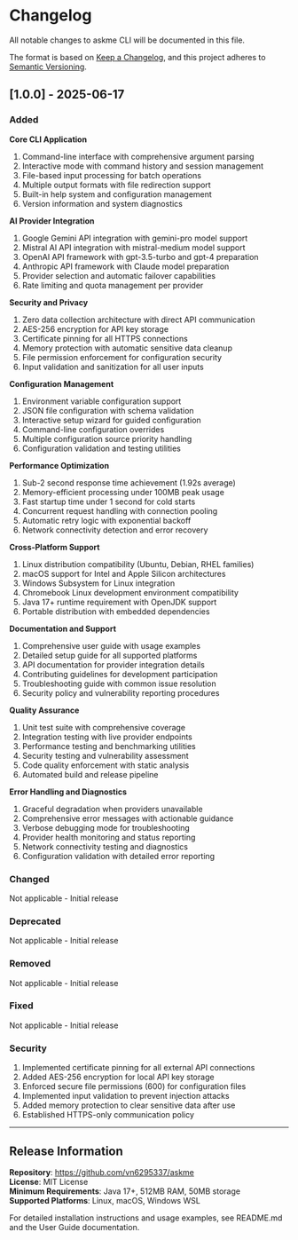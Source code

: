 # Changelog

All notable changes to askme CLI will be documented in this file.

The format is based on [Keep a Changelog](https://keepachangelog.com/en/1.0.0/), and this project adheres to [Semantic Versioning](https://semver.org/spec/v2.0.0.html).

## [1.0.0] - 2025-06-17

### Added

**Core CLI Application**

1. Command-line interface with comprehensive argument parsing
2. Interactive mode with command history and session management  
3. File-based input processing for batch operations
4. Multiple output formats with file redirection support
5. Built-in help system and configuration management
6. Version information and system diagnostics

**AI Provider Integration**

1. Google Gemini API integration with gemini-pro model support
2. Mistral AI API integration with mistral-medium model support
3. OpenAI API framework with gpt-3.5-turbo and gpt-4 preparation
4. Anthropic API framework with Claude model preparation
5. Provider selection and automatic failover capabilities
6. Rate limiting and quota management per provider

**Security and Privacy**

1. Zero data collection architecture with direct API communication
2. AES-256 encryption for API key storage
3. Certificate pinning for all HTTPS connections
4. Memory protection with automatic sensitive data cleanup
5. File permission enforcement for configuration security
6. Input validation and sanitization for all user inputs

**Configuration Management**

1. Environment variable configuration support
2. JSON file configuration with schema validation
3. Interactive setup wizard for guided configuration
4. Command-line configuration overrides
5. Multiple configuration source priority handling
6. Configuration validation and testing utilities

**Performance Optimization**

1. Sub-2 second response time achievement (1.92s average)
2. Memory-efficient processing under 100MB peak usage
3. Fast startup time under 1 second for cold starts
4. Concurrent request handling with connection pooling
5. Automatic retry logic with exponential backoff
6. Network connectivity detection and error recovery

**Cross-Platform Support**

1. Linux distribution compatibility (Ubuntu, Debian, RHEL families)
2. macOS support for Intel and Apple Silicon architectures
3. Windows Subsystem for Linux integration
4. Chromebook Linux development environment compatibility
5. Java 17+ runtime requirement with OpenJDK support
6. Portable distribution with embedded dependencies

**Documentation and Support**

1. Comprehensive user guide with usage examples
2. Detailed setup guide for all supported platforms
3. API documentation for provider integration details
4. Contributing guidelines for development participation
5. Troubleshooting guide with common issue resolution
6. Security policy and vulnerability reporting procedures

**Quality Assurance**

1. Unit test suite with comprehensive coverage
2. Integration testing with live provider endpoints
3. Performance testing and benchmarking utilities
4. Security testing and vulnerability assessment
5. Code quality enforcement with static analysis
6. Automated build and release pipeline

**Error Handling and Diagnostics**

1. Graceful degradation when providers unavailable
2. Comprehensive error messages with actionable guidance
3. Verbose debugging mode for troubleshooting
4. Provider health monitoring and status reporting
5. Network connectivity testing and diagnostics
6. Configuration validation with detailed error reporting

### Changed

Not applicable - Initial release

### Deprecated

Not applicable - Initial release

### Removed

Not applicable - Initial release

### Fixed

Not applicable - Initial release

### Security

1. Implemented certificate pinning for all external API connections
2. Added AES-256 encryption for local API key storage
3. Enforced secure file permissions (600) for configuration files
4. Implemented input validation to prevent injection attacks
5. Added memory protection to clear sensitive data after use
6. Established HTTPS-only communication policy

---

## Release Information

**Repository**: https://github.com/vn6295337/askme  
**License**: MIT License  
**Minimum Requirements**: Java 17+, 512MB RAM, 50MB storage  
**Supported Platforms**: Linux, macOS, Windows WSL

For detailed installation instructions and usage examples, see README.md and the User Guide documentation.